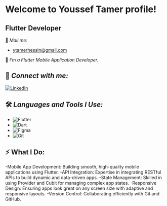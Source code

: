 # Welcome to Youssef Tamer profile!

## Flutter Developer 

📧 *Mail me:*
- [ytamerhessin@gmail.com](mailto:ytamerhessin@gmail.com)


📱 *I'm a Flutter Mobile Application Developer.*



## 🔗 *Connect with me:*

[![LinkedIn](https://img.shields.io/badge/LinkedIn-0A66C2?style=for-the-badge&logo=linkedin&logoColor=white)](https://www.linkedin.com/in/youssef-tamer-7484a122a?utm_source=share&utm_campaign=share_via&utm_content=profile&utm_medium=android_app)


## 🛠 *Languages and Tools I Use:*
- ![Flutter](https://img.shields.io/badge/Flutter-02569B?style=for-the-badge&logo=flutter&logoColor=white)
- ![Dart](https://img.shields.io/badge/Dart-0175C2?style=for-the-badge&logo=dart&logoColor=white)
- ![Figma](https://img.shields.io/badge/Figma-F24E1E?style=for-the-badge&logo=figma&logoColor=white)
- ![Git](https://img.shields.io/badge/Git-F05032?style=for-the-badge&logo=git&logoColor=white)
## ⚡ What I Do:
-Mobile App Development: Building smooth, high-quality mobile applications using Flutter.
-API Integration: Expertise in integrating RESTful APIs to build dynamic and data-driven apps.
-State Management: Skilled in using Provider and Cubit for managing complex app states.
-Responsive Design: Ensuring apps look great on any screen size with adaptive and responsive layouts.
-Version Control: Collaborating efficiently with Git and GitHub.

